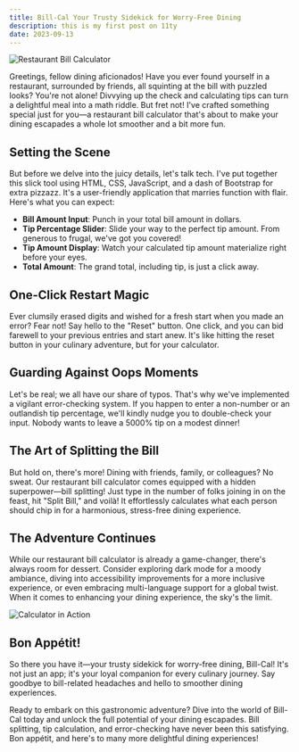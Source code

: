 ```yaml
---
title: Bill-Cal Your Trusty Sidekick for Worry-Free Dining
description: this is my first post on 11ty
date: 2023-09-13
---
```



![Restaurant Bill Calculator](https://example.com/link-to-your-image.jpg)

Greetings, fellow dining aficionados! Have you ever found yourself in a restaurant, surrounded by friends, all squinting at the bill with puzzled looks? You're not alone! Divvying up the check and calculating tips can turn a delightful meal into a math riddle. But fret not! I've crafted something special just for you—a restaurant bill calculator that's about to make your dining escapades a whole lot smoother and a bit more fun.

## Setting the Scene

But before we delve into the juicy details, let's talk tech. I've put together this slick tool using HTML, CSS, JavaScript, and a dash of Bootstrap for extra pizzazz. It's a user-friendly application that marries function with flair. Here's what you can expect:

- **Bill Amount Input**: Punch in your total bill amount in dollars.
- **Tip Percentage Slider**: Slide your way to the perfect tip amount. From generous to frugal, we've got you covered!
- **Tip Amount Display**: Watch your calculated tip amount materialize right before your eyes.
- **Total Amount**: The grand total, including tip, is just a click away.

## One-Click Restart Magic

Ever clumsily erased digits and wished for a fresh start when you made an error? Fear not! Say hello to the "Reset" button. One click, and you can bid farewell to your previous entries and start anew. It's like hitting the reset button in your culinary adventure, but for your calculator.

## Guarding Against Oops Moments

Let's be real; we all have our share of typos. That's why we've implemented a vigilant error-checking system. If you happen to enter a non-number or an outlandish tip percentage, we'll kindly nudge you to double-check your input. Nobody wants to leave a 5000% tip on a modest dinner!

## The Art of Splitting the Bill

But hold on, there's more! Dining with friends, family, or colleagues? No sweat. Our restaurant bill calculator comes equipped with a hidden superpower—bill splitting! Just type in the number of folks joining in on the feast, hit "Split Bill," and voilà! It effortlessly calculates what each person should chip in for a harmonious, stress-free dining experience.

## The Adventure Continues

While our restaurant bill calculator is already a game-changer, there's always room for dessert. Consider exploring dark mode for a moody ambiance, diving into accessibility improvements for a more inclusive experience, or even embracing multi-language support for a global twist. When it comes to enhancing your dining experience, the sky's the limit.

![Calculator in Action](https://example.com/link-to-another-image.jpg)

## Bon Appétit!

So there you have it—your trusty sidekick for worry-free dining, Bill-Cal! It's not just an app; it's your loyal companion for every culinary journey. Say goodbye to bill-related headaches and hello to smoother dining experiences.

Ready to embark on this gastronomic adventure? Dive into the world of Bill-Cal today and unlock the full potential of your dining escapades. Bill splitting, tip calculation, and error-checking have never been this satisfying. Bon appétit, and here's to many more delightful dining experiences!
